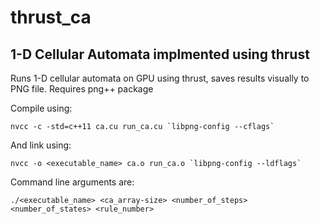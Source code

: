 # thrust_ca
## 1-D Cellular Automata implmented using thrust

Runs 1-D cellular automata on GPU using thrust, saves results visually to PNG file. Requires png++ package

Compile using:
```
nvcc -c -std=c++11 ca.cu run_ca.cu `libpng-config --cflags`
```
And link using:
```
nvcc -o <executable_name> ca.o run_ca.o `libpng-config --ldflags`
```

Command line arguments are:
```
./<executable_name> <ca_array-size> <number_of_steps> <number_of_states> <rule_number>
```